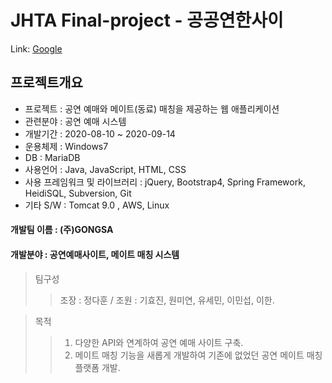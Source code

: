 # JHTA Final-project - 공공연한사이

Link: [Google][googlelink]

[googlelink]: https://google.com "Go google"
</hr>

## 프로젝트개요
* 프로젝트 : 공연 예매와 메이트(동료) 매칭을 제공하는 웹 애플리케이션
* 관련분야 : 공연 예매 시스템
* 개발기간 : 2020-08-10 ~ 2020-09-14
* 운용체제 : Windows7
* DB : MariaDB
* 사용언어 : Java, JavaScript, HTML, CSS
* 사용 프레임워크 및 라이브러리 : jQuery, Bootstrap4, Spring Framework, HeidiSQL, Subversion, Git
* 기타 S/W : Tomcat 9.0 , AWS, Linux


#### 개발팀 이름 : (주)GONGSA
#### 개발분야 : 공연예매사이트, 메이트 매칭 시스템
> 팀구성 
> > 조장 : 정다훈 /
> > 조원 : 기효진, 원미연, 유세민, 이민섭, 이한.

> 목적
> > 1. 다양한 API와 연계하여 공연 예매 사이트 구축.
> > 2. 메이트 매칭 기능을 새롭게 개발하여 기존에 없었던 공연 메이트 매칭 플랫폼 개발.
